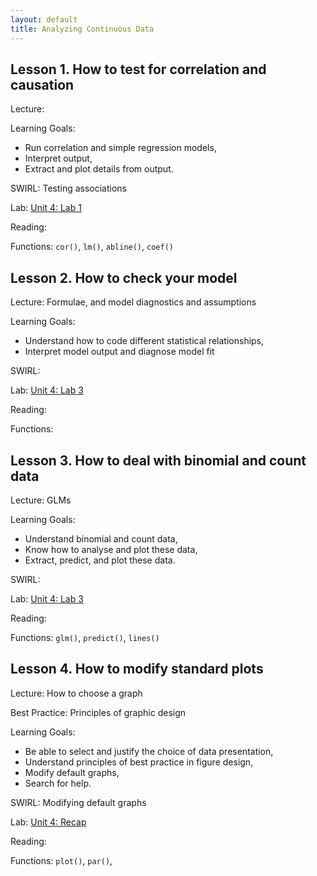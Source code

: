 ```yaml
---
layout: default
title: Analyzing Continuous Data
---
```


## Lesson 1. How to test for correlation and causation

Lecture:

Learning Goals:
 - Run correlation and simple regression models,
 - Interpret output,
 - Extract and plot details from output.

SWIRL: Testing associations

Lab: [Unit 4: Lab 1](URL)

Reading:

Functions: `cor()`, `lm()`, `abline()`, `coef()`


## Lesson 2. How to check your model

Lecture: Formulae, and model diagnostics and assumptions

Learning Goals:
 - Understand how to code different statistical relationships,
 - Interpret model output and diagnose model fit

SWIRL:

Lab: [Unit 4: Lab 3](URL)

Reading:

Functions:

## Lesson 3. How to deal with binomial and count data

Lecture: GLMs

Learning Goals:
 - Understand binomial and count data,
 - Know how to analyse and plot these data,
 - Extract, predict, and plot these data.

SWIRL:

Lab: [Unit 4: Lab 3](URL)

Reading:

Functions: `glm()`, `predict()`, `lines()`


## Lesson 4. How to modify standard plots

Lecture: How to choose a graph

Best Practice: Principles of graphic design

Learning Goals:
 - Be able to select and justify the choice of data presentation,
 - Understand principles of best practice in figure design,
 - Modify default graphs,
 - Search for help.


SWIRL: Modifying default graphs

Lab: [Unit 4: Recap](URL)

Reading:

Functions: `plot()`, `par()`,
